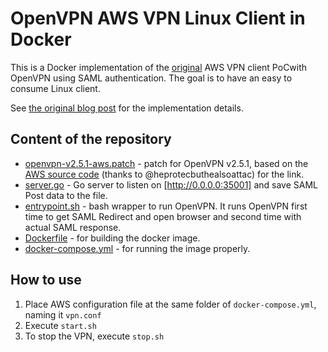 # OpenVPN AWS VPN Linux Client in Docker

This is a Docker implementation of the [original](https://github.com/samm-git/aws-vpn-client)
AWS VPN client PoCwith OpenVPN using SAML authentication.
The goal is to have an easy to consume Linux client.

See [the original blog post](https://smallhacks.wordpress.com/2020/07/08/aws-client-vpn-internals/)
for the implementation details.

## Content of the repository

- [openvpn-v2.5.1-aws.patch](openvpn-v2.5.1-aws.patch) - patch
  for OpenVPN v2.5.1, based on the
  [AWS source code](https://amazon-source-code-downloads.s3.amazonaws.com/aws/clientvpn/osx-v1.2.5/openvpn-2.4.5-aws-2.tar.gz)
  (thanks to @heprotecbuthealsoattac) for the link.
- [server.go](server.go) - Go server to listen on [http://0.0.0.0:35001] and save
  SAML Post data to the file.
- [entrypoint.sh](entrypoint.sh) - bash wrapper to run OpenVPN.
  It runs OpenVPN first time to get SAML Redirect and open
  browser and second time with actual SAML response.
- [Dockerfile](Dockerfile) - for building the docker image.
- [docker-compose.yml](docker-compose.yml) - for running the image properly.

## How to use

1. Place AWS configuration file at the same folder of
   `docker-compose.yml`, naming it `vpn.conf`
2. Execute `start.sh`
3. To stop the VPN, execute `stop.sh`
